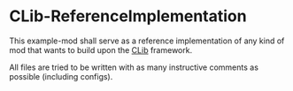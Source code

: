 # CLib-ReferenceImplementation
This example-mod shall serve as a reference implementation of any kind of mod that wants to build upon the [CLib](https://github.com/TaktiCool/CLib) framework.

All files are tried to be written with as many instructive comments as possible (including configs).
